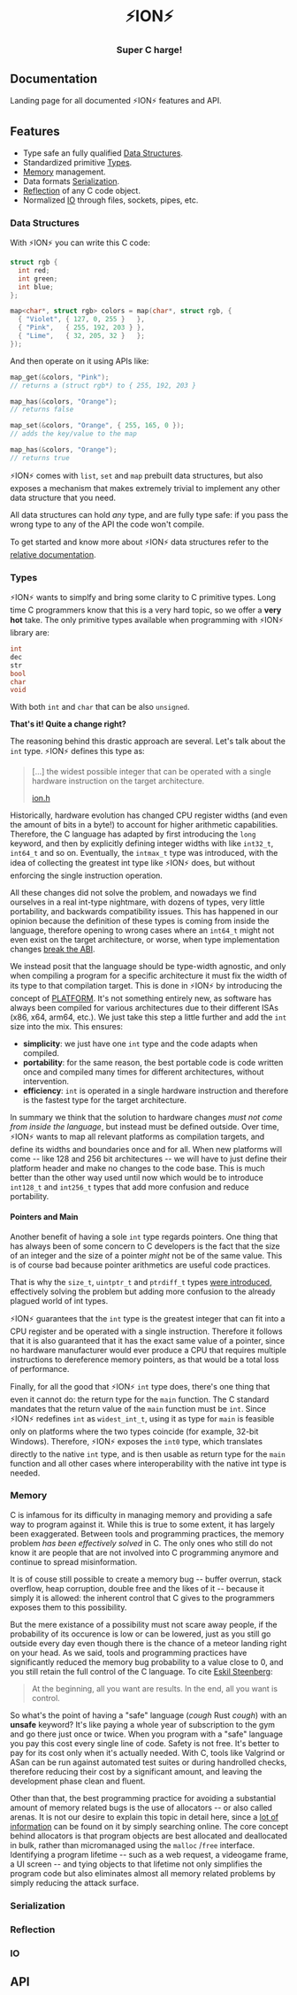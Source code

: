 <div align="center">
  <h1>⚡️ION⚡️</h1>
  <h3>Super C harge!</h3>
</div>

## Documentation

Landing page for all documented ⚡️ION⚡️ features and API.

## Features

- Type safe an fully qualified [Data Structures](#data-structures).
- Standardized primitive [Types](#types).
- [Memory](#memory) management.
- Data formats [Serialization](#serialization).
- [Reflection](#reflection) of any C code object.
- Normalized [IO](#io) through files, sockets, pipes, etc.

### Data Structures

With ⚡️ION⚡️ you can write this C code:

```c
struct rgb {
  int red;
  int green;
  int blue;
};

map<char*, struct rgb> colors = map(char*, struct rgb, {
  { "Violet", { 127, 0, 255 }   },
  { "Pink",   { 255, 192, 203 } },
  { "Lime",   { 32, 205, 32 }   };
});
```

And then operate on it using APIs like:

```c
map_get(&colors, "Pink");
// returns a (struct rgb*) to { 255, 192, 203 }

map_has(&colors, "Orange");
// returns false

map_set(&colors, "Orange", { 255, 165, 0 });
// adds the key/value to the map

map_has(&colors, "Orange");
// returns true
```

⚡️ION⚡️ comes with `list`, `set` and `map` prebuilt data structures, but also exposes
a mechanism that makes extremely trivial to implement any other data structure that you
need.

All data structures can hold *any* type, and are fully type safe: if you pass the wrong
type to any of the API the code won't compile.

To get started and know more about ⚡️ION⚡️ data structures refer to the [relative
documentation](data_structures.md).

### Types

⚡️ION⚡️ wants to simplfy and bring some clarity to C primitive types. Long time C
programmers know that this is a very hard topic, so we offer a **very hot** take.
The only primitive types available when programming with ⚡️ION⚡️ library are:

```c
int
dec
str
bool
char
void
```

With both `int` and `char` that can be also `unsigned`.

**That's it! Quite a change right?**

The reasoning behind this drastic approach are several. Let's talk about the `int` type.
⚡️ION⚡️ defines this type as:

> [...] the widest possible integer that can be operated with a single hardware
> instruction on the target architecture.
>
> [ion.h](../src/ion.h)

Historically, hardware evolution has changed CPU register widths (and even the amount
of bits in a byte!) to account for higher arithmetic capabilities. Therefore,
the C language has adapted by first introducing the `long` keyword, and then by
explicitly defining integer widths with like `int32_t`, `int64_t` and so on. Eventually,
the `intmax_t` type was introduced, with the idea of collecting the greatest int type
like ⚡️ION⚡️ does, but without enforcing the single instruction operation.

All these changes did not solve the problem, and nowadays we find ourselves in a real
int-type nightmare, with dozens of types, very little portability, and backwards
compatibility issues. This has happened in our opinion because the definition of these
types is coming from inside the language, therefore opening to wrong cases where an
`int64_t` might not even exist on the target architecture, or worse, when type
implementation changes [break the ABI](https://thephd.dev/intmax_t-hell-c++-c).

We instead posit that the language should be type-width agnostic, and only when
compiling a program for a specific architecture it must fix the width of its type to
that compilation target. This is done in ⚡️ION⚡️ by introducing the concept of
[PLATFORM](../src/ion/platform.h). It's not something entirely new, as software has
always been compiled for various architectures due to their different ISAs (x86, x64,
arm64, etc.). We just take this step a little further and add the `int` size into the
mix. This ensures:

  - **simplicity**: we just have one `int` type and the code adapts when compiled.
  - **portability**: for the same reason, the best portable code is code written once
    and compiled many times for different architectures, without intervention.
  - **efficiency**: `int` is operated in a single hardware instruction and therefore is
    the fastest type for the target architecture.

In summary we think that the solution to hardware changes *must not come from inside
the language*, but instead must be defined outside. Over time, ⚡️ION⚡️ wants to map
all relevant platforms as compilation targets, and define its widths and boundaries
once and for all. When new platforms will come -- like 128 and 256 bit architectures --
we will have to just define their platform header and make no changes to the code base.
This is much better than the other way used until now which would be to introduce
`int128_t` and `int256_t` types that add more confusion and reduce portability.

#### Pointers and Main

Another benefit of having a sole `int` type regards pointers. One thing that has always
been of some concern to C developers is the fact that the size of an integer and the
size of a pointer *might* not be of the same value. This is of course bad because
pointer arithmetics are useful code practices.

That is why the `size_t`, `uintptr_t` and `ptrdiff_t` types [were introduced](
https://pvs-studio.com/en/blog/posts/cpp/a0050/), effectively solving the problem but
adding more confusion to the already plagued world of int types.

⚡️ION⚡️ guarantees that the `int` type is the greatest integer that can fit into a CPU
register and be operated with a single instruction. Therefore it follows that it is also
guaranteed that it has the exact same value of a pointer, since no hardware manufacturer
would ever produce a CPU that requires multiple instructions to dereference memory
pointers, as that would be a total loss of performance.

Finally, for all the good that ⚡️ION⚡️ `int` type does, there's one thing that even it
cannot do: the return type for the `main` function. The C standard mandates that the
return value of the `main` function must be `int`. Since ⚡️ION⚡️ redefines `int` as
`widest_int_t`, using it as type for `main` is feasible only on platforms where the
two types coincide (for example, 32-bit Windows). Therefore, ⚡️ION⚡️ exposes the `int0`
type, which translates directly to the native `int` type, and is then usable as return
type for the `main` function and all other cases where interoperability with the native
int type is needed.

### Memory

C is infamous for its difficulty in managing memory and providing a safe way to program
against it. While this is true to some extent, it has largely been exaggerated. Between
tools and programming practices, the memory problem *has been effectively solved* in C.
The only ones who still do not know it are people that are not involved into C
programming anymore and continue to spread misinformation.

It is of couse still possible to create a memory bug -- buffer overrun, stack overflow,
heap corruption, double free and the likes of it -- because it simply it is allowed:
the inherent control that C gives to the programmers exposes them to this possibility.

But the mere existance of a possibility must not scare away people, if the probability
of its occurence is low or can be lowered, just as you still go outside every day even
though there is the chance of a meteor landing right on your head. As we said, tools and
programming practices have significantly reduced the memory bug probability to a value
close to 0, and you still retain the full control of the C language. To cite [Eskil
Steenberg](https://www.youtube.com/watch?v=443UNeGrFoM):

> At the beginning, all you want are results.
> In the end, all you want is control.

So what's the point of having a "safe" language (*cough* Rust *cough*) with an
**unsafe** keyword? It's like paying a whole year of subscription to the gym and go
there just once or twice. When you program with a "safe" language you pay this cost
every single line of code. Safety is not free. It's better to pay for its cost only when
it's actually needed. With C, tools like Valgrind or ASan can be run against automated
test suites or during handrolled checks, therefore reducing their cost by a significant
amount, and leaving the development phase clean and fluent.

Other than that, the best programming practice for avoiding a substantial amount of
memory related bugs is the use of allocators -- or also called arenas. It is not our
desire to explain this topic in detail here, since a [lot of information](
https://www.rfleury.com/p/untangling-lifetimes-the-arena-allocator) can be found on it
by simply searching online. The core concept behind allocators is that program objects
are best allocated and deallocated in bulk, rather than micromanaged using the `malloc`
/`free` interface. Identifying a program lifetime -- such as a web request, a videogame
frame, a UI screen -- and tying objects to that lifetime not only simplifies the
program code but also eliminates almost all memory related problems by simply reducing
the attack surface.

### Serialization

### Reflection

### IO

## API
